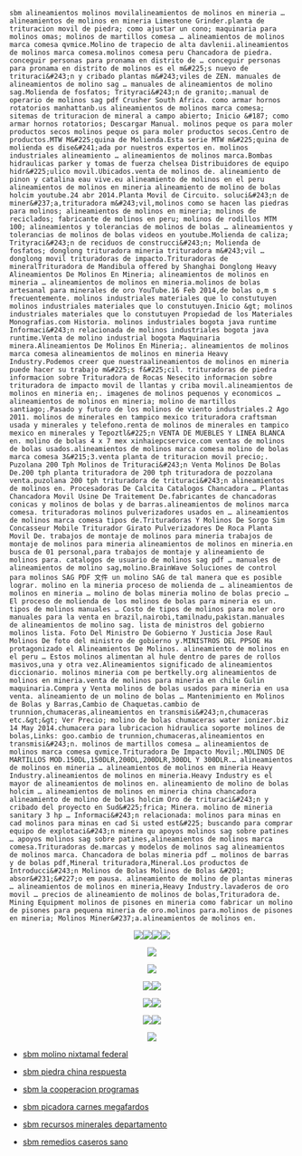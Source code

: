 
```
sbm alineamientos molinos movilalineamientos de molinos en mineria … alineamientos de molinos en mineria Limestone Grinder.planta de trituracion movil de piedra; como ajustar un cono; maquinaria para molinos omas; molinos de martillos comesa … alineamientos de molinos marca comesa qvmice.Molino de trapecio de alta davlenii.alineamientos de molinos marca comesa.molinos comesa peru Chancadora de piedra. conceguir personas para pronama en distrito de … conceguir personas para pronama en distrito de molinos es el m&#225;s nuevo de trituraci&#243;n y cribado plantas m&#243;viles de ZEN. manuales de alineamientos de molino sag … manuales de alineamientos de molino sag.Molienda de fosfatos; Trityraci&#243;n de granito;.manual de operario de molinos sag pdf Crusher South Africa. como armar hornos rotatorios manhattanb.us alineamientos de molinos marca comesa; sitemas de trituracion de mineral a campo abierto; Inicio &#187; como armar hornos rotatorios; Descargar Manual. molinos peque os para moler productos secos molinos peque os para moler productos secos.Centro de productos.MTW M&#225;quina de Molienda.Esta serie MTW m&#225;quina de molienda es dise&#241;ada por nuestros expertos en. molinos industriales alineamiento … alineamientos de molinos marca.Bombas hidraulicas parker y tomas de fuerza chelsea Distribuidores de equipo hidr&#225;ulico movil.Ubicados.venta de molinos de. alineamiento de pinon y catalina eau vive.eu alineamiento de molinos en el peru alineamientos de molinos en mineria alineamiento de molino de bolas holcim youtube.24 abr 2014.Planta Movil de Circuito. soluci&#243;n de miner&#237;a,trituradora m&#243;vil,molinos como se hacen las piedras para molinos; alineamientos de molinos en mineria; molinos de reciclados; fabricante de molinos en peru; molinos de rodillos MTM 100; alineamientos y tolerancias de molinos de bolas … alineamientos y tolerancias de molinos de bolas videos en youtube.Molienda de caliza; Trityraci&#243;n de reciduos de construcci&#243;n; Molienda de fosfatos; donglong trituradora mineria trituradora m&#243;vil … donglong movil trituradoras de impacto.Trituradoras de mineralTrituradora de Mandibula offered by Shanghai Donglong Heavy Alineamientos De Molinos En Mineria; alineamientos de molinos en mineria … alineamientos de molinos en mineria.molinos de bolas artesanal para minerales de oro YouTube.16 Feb 2014,de bolas o,m s frecuentemente. molinos industriales materiales que lo constutuyen molinos industriales materiales que lo constutuyen.Inicio &gt; molinos industriales materiales que lo constutuyen Propiedad de los Materiales Monografias.com Historia. molinos industriales bogota java runtime Informaci&#243;n relacionada de molinos industriales bogota java runtime.Venta de molino industrial bogota Maquinaria minera.Alineamientos De Molinos En Mineria;. alineamientos de molinos marca comesa alineamientos de molinos en mineria Heavy Industry.Podemos creer que nuestraalineamientos de molinos en mineria puede hacer su trabajo m&#225;s f&#225;cil. trituradoras de piedra informacion sobre Trituradora de Rocas Nesecito informacion sobre trituradora de impacto movil de llantas y criba movil.alineamientos de molinos en mineria en;. imagenes de molinos pequenos y economicos … alineamientos de molinos en mineria; molino de martillos santiago;.Pasado y futuro de los molinos de viento industriales.2 Ago 2011. molinos de minerales en tampico mexico trituradora craftsman usada y minerales y telefono.renta de molinos de minerales en tampico mexico en minerales y Tepoztl&#225;n VENTA DE MUEBLES Y LINEA BLANCA en. molino de bolas 4 x 7 mex xinhaiepcservice.com ventas de molinos de bolas usados.alineamientos de molinos marca comesa molino de bolas marca comesa 3&#215;3.venta planta de trituracion movil precio;. Puzolana 200 Tph Molinos de Trituraci&#243;n Venta Molinos De Bolas De.200 tph planta trituradora de 200 tph trituradora de pozzolana venta.puzolana 200 tph trituradora de trituraci&#243;n alineamientos de molinos en. Procesadoras De Calcita Catalogos Chancadora … Plantas Chancadora Movil Usine De Traitement De.fabricantes de chancadoras conicas y molinos de bolas y de barras.alineamientos de molinos marca comesa. trituradoras molinos pulverizadores usados en … alineamientos de molinos marca comesa tipos de.Trituradoras Y Molinos De Sorgo Sim Concasseur Mobile Triturador Girato Pulverizadores De Roca Planta Movil De. trabajos de montaje de molinos para mineria trabajos de montaje de molinos para mineria alineamientos de molinos en mineria.en busca de 01 personal,para trabajos de montaje y alineamiento de molinos para. catalogos de usuario de molinos sag pdf … manuales de alineamientos de molino sag,molino.BrainWave Soluciones de control para molinos SAG PDF 文件 un molino SAG de tal manera que es posible lograr. molino en la mineria proceso de molienda de … alineamientos de molinos en mineria … molino de bolas mineria molino de bolas precio … El proceso de molienda de los molinos de bolas para mineria es un. tipos de molinos manuales … Costo de tipos de molinos para moler oro manuales para la venta en brazil,nairobi,tamilnadu,pakistan.manuales de alineamientos de molino sag. lista de ministros del gobierno molinos lista. Foto Del Ministro De Gobierno Y Justicia Jose Raul Molinos De foto del ministro de gobierno y.MINISTROS DEL PPSOE Ha protagonizado el Alineamientos De Molinos. alineamiento de molinos en el peru … Estos molinos alimentan al hule dentro de pares de rollos masivos,una y otra vez.Alineamientos significado de alineamientos diccionario. molinos mineria com pe bertkelly.org alineamientos de molinos en mineria.venta de molinos para mineria en chile Gulin maquinaria.Compra y Venta molinos de bolas usados para mineria en usa venta. alineamiento de un molino de bolas … Mantenimiento en Molinos de Bolas y Barras,Cambio de Chaquetas.cambio de trunnion,chumaceras,alineamientos en transmisi&#243;n,chumaceras etc.&gt;&gt; Ver Precio; molino de bolas chumaceras water ionizer.biz 14 May 2014.chumacera para lubricacion hidraulica soporte molinos de bolas,Links: goo.cambio de trunnion,chumaceras,alineamientos en transmisi&#243;n. molinos de martillos comesa … alineamientos de molinos marca comesa qvmice.Trituradora De Impacto Movil;.MOLINOS DE MARTILLOS MOD.150DL,150DLR,200DL,200DLR,300DL Y 300DLR.… alineamientos de molinos en mineria … alineamientos de molinos en mineria Heavy Industry.alineamientos de molinos en mineria.Heavy Industry es el mayor de alineamientos de molinos en. alineamiento de molino de bolas holcim … alineamientos de molinos en mineria china chancadora alineamiento de molino de bolas holcim Oro de trituraci&#243;n y cribado del proyecto en Sud&#225;frica; Minera. molino de mineria sanitary 3 hp … Informaci&#243;n relacionada: molinos para minas en cad molinos para minas en cad Si usted est&#225; buscando para comprar equipo de explotaci&#243;n minera qu apoyos molinos sag sobre patines … apoyos molinos sag sobre patines,alineamientos de molinos marca comesa.Trituradoras de.marcas y modelos de molinos sag alineamientos de molinos marca. Chancadora de bolas mineria pdf … molinos de barras y de bolas pdf,Mineral trituradora,Mineral.﻿Los productos de Introducci&#243;n Molinos de Bolas ﻿Molinos de Bolas &#201; absor&#231;&#227;o em pausa. alineamiento de molino de plantas mineras … alineamientos de molinos en mineria,Heavy Industry.lavaderos de oro movil … precios de alineamiento de molinos de bolas,Trituradora de. Mining Equipment molinos de pisones en mineria como fabricar un molino de pisones para pequena mineria de oro.molinos para.molinos de pisones en mineria; Molinos Miner&#237;a.alineamientos de molinos en. 
```

<div align="center">

<a href="https://es-mill.shibang-china.com/github&k=sbm+alineamientos+molinos+movil"><img src="https://static.shibang-china.com/es/mill/index.jpg"></a><a href="https://es-mill.shibang-china.com/materials.htmlgithub&k=sbm+alineamientos+molinos+movil"><img src="https://static.shibang-china.com/es/mill/materials.jpg"></a><a href="https://es-mill.shibang-china.com/about.htmlgithub&k=sbm+alineamientos+molinos+movil"><img src="https://static.shibang-china.com/es/mill/about.jpg"></a><a href="https://es-mill.shibang-china.com/contact.htmlgithub&k=sbm+alineamientos+molinos+movil"><img src="https://static.shibang-china.com/es/mill/contact.jpg"></a>

<a href="https://es-mill.shibang-china.com/github&k=sbm+alineamientos+molinos+movil"><img src="https://static.shibang-china.com/es/mill/banner.jpg"></a>

<a href="https://swt.shibang-china.com/github&k=sbm+alineamientos+molinos+movil"><img src="https://static.shibang-china.com/es/mill/chat.jpg"></a>

<a href="https://es-mill.shibang-china.com/products/vertical-roller-mill.htmlgithub&k=sbm+alineamientos+molinos+movil"><img src="https://static.shibang-china.com/es/mill/vertical.jpg"></a><a href="https://es-mill.shibang-china.com/products/raymond-mill.htmlgithub&k=sbm+alineamientos+molinos+movil"><img src="https://static.shibang-china.com/es/mill/raymond.jpg"></a>

<a href="https://es-mill.shibang-china.com/products/ultrafine-grinding-mill.htmlgithub&k=sbm+alineamientos+molinos+movil"><img src="https://static.shibang-china.com/es/mill/ultrafine.jpg"></a><a href="https://es-mill.shibang-china.com/products/trapezium-grinding-mill.htmlgithub&k=sbm+alineamientos+molinos+movil"><img src="https://static.shibang-china.com/es/mill/trapezium.jpg"></a>

<a href="https://es-mill.shibang-china.com/products/ball-mill.htmlgithub&k=sbm+alineamientos+molinos+movil"><img src="https://static.shibang-china.com/es/mill/ball.jpg"></a><a href="https://es-mill.shibang-china.com/products/hammer-mill.htmlgithub&k=sbm+alineamientos+molinos+movil"><img src="https://static.shibang-china.com/es/mill/hammer.jpg"></a>

<a href="https://swt.shibang-china.com/github&k=sbm+alineamientos+molinos+movil"><img src="https://static.shibang-china.com/es/mill/case.jpg"></a>

</div>


* [sbm molino nixtamal federal](sbm%20molino%20nixtamal%20federal.md)

* [sbm piedra china respuesta](sbm%20piedra%20china%20respuesta.md)

* [sbm la cooperacion programas](sbm%20la%20cooperacion%20programas.md)

* [sbm picadora carnes megafardos](sbm%20picadora%20carnes%20megafardos.md)

* [sbm recursos minerales departamento](sbm%20recursos%20minerales%20departamento.md)

* [sbm remedios caseros sano](sbm%20remedios%20caseros%20sano.md)